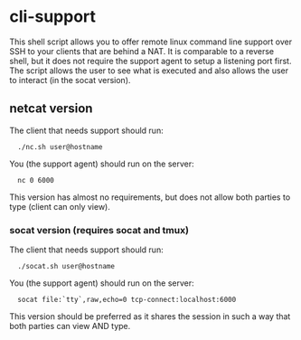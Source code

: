 # cli-support

This shell script allows you to offer remote linux command line support over SSH to your clients that are behind a NAT. 
It is comparable to a reverse shell, but it does not require the support agent to setup a listening port first.
The script allows the user to see what is executed and also allows the user to interact (in the socat version).

## netcat version

The client that needs support should run:

      ./nc.sh user@hostname

You (the support agent) should run on the server:

      nc 0 6000

This version has almost no requirements, but does not allow both parties to type (client can only view).

### socat version (requires socat and tmux)

The client that needs support should run:

      ./socat.sh user@hostname

You (the support agent) should run on the server:

      socat file:`tty`,raw,echo=0 tcp-connect:localhost:6000

This version should be preferred as it shares the session in such a way that both parties can view AND type.
